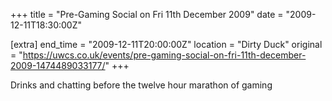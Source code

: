 +++
title = "Pre-Gaming Social on Fri 11th December 2009"
date = "2009-12-11T18:30:00Z"

[extra]
end_time = "2009-12-11T20:00:00Z"
location = "Dirty Duck"
original = "https://uwcs.co.uk/events/pre-gaming-social-on-fri-11th-december-2009-1474489033177/"
+++

Drinks and chatting before the twelve hour marathon of gaming

